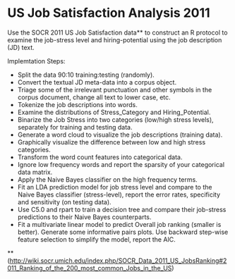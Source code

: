 # US Job Satisfaction Analysis 2011

Use the SOCR 2011 US Job Satisfaction data** to construct an R protocol to examine the job-stress level and hiring-potential using the job description (JD) text.

Implemtation Steps:

- Split the data 90:10 training:testing (randomly).
- Convert the textual JD meta-data into a corpus object.
- Triage some of the irrelevant punctuation and other symbols in the corpus document, change all text to lower case, etc.
- Tokenize the job descriptions into words. 
- Examine the distributions of Stress_Category and Hiring_Potential.
- Binarize the Job Stress into two categories (low/high stress levels), separately for training and testing data.
- Generate a word cloud to visualize the job descriptions (training data).
- Graphically visualize the difference between low and high stress categories.
- Transform the word count features into categorical data.
- Ignore low frequency words and report the sparsity of your categorical data matrix.
- Apply the Naive Bayes classifier on the high frequency terms.
- Fit an LDA prediction model for job stress level and compare to the Naive Bayes classifier (stress-level), report the error rates, specificity and sensitivity (on testing data).
- Use C5.0 and rpart to train a decision tree and compare their job-stress predictions to their Naive Bayes counterparts.
- Fit a multivariate linear model to predict Overall job ranking (smaller is better). Generate some informative pairs plots. Use backward step-wise feature selection to simplify the model, report the AIC.


















**  (http://wiki.socr.umich.edu/index.php/SOCR_Data_2011_US_JobsRanking#2011_Ranking_of_the_200_most_common_Jobs_in_the_US)

